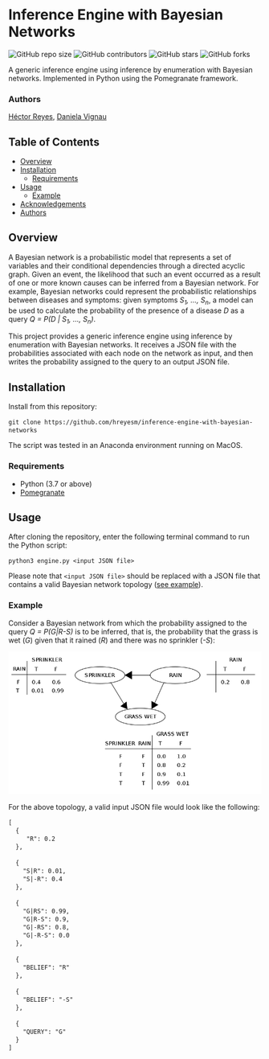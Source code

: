 # Inference Engine with Bayesian Networks
![GitHub repo size](https://img.shields.io/github/repo-size/hreyesm/inference-engine-with-bayesian-networks)
![GitHub contributors](https://img.shields.io/github/contributors/hreyesm/inference-engine-with-bayesian-networks)
![GitHub stars](https://img.shields.io/github/stars/hreyesm/inference-engine-with-bayesian-networks?style=social)
![GitHub forks](https://img.shields.io/github/forks/hreyesm/inference-engine-with-bayesian-networks?style=social)

A generic inference engine using inference by enumeration with Bayesian networks. Implemented in Python using the Pomegranate framework.

### Authors
[Héctor Reyes](https://github.com/hreyesm), [Daniela Vignau](https://github.com/dvigleo)

## Table of Contents
* [Overview](#overview)
* [Installation](#installation)
  * [Requirements](#requirements)
* [Usage](#usage)
  * [Example](#example)
* [Acknowledgements](#acknowledgements)
* [Authors](#authors)

## Overview
A Bayesian network is a probabilistic model that represents a set of variables and their conditional dependencies through a directed acyclic graph. Given an event, the likelihood that such an event occurred as a result of one or more known causes can be inferred from a Bayesian network. For example, Bayesian networks could represent the probabilistic relationships between diseases and symptoms: given symptoms *S<sub>1</sub>, ..., S<sub>n</sub>*, a model can be used to calculate the probability of the presence of a disease *D* as a query *Q = P(D | S<sub>1</sub>, ..., S<sub>n</sub>)*.

This project provides a generic inference engine using inference by enumeration with Bayesian networks. It receives a JSON file with the probabilities associated with each node on the network as input, and then writes the probability assigned to the query to an output JSON file.

## Installation
Install from this repository:
```
git clone https://github.com/hreyesm/inference-engine-with-bayesian-networks
```
The script was tested in an Anaconda environment running on MacOS.

### Requirements
* Python (3.7 or above)
* [Pomegranate](https://github.com/jmschrei/pomegranate)

## Usage
After cloning the repository, enter the following terminal command to run the Python script:
```
python3 engine.py <input JSON file>
```
Please note that ``<input JSON file>`` should be replaced with a JSON file that contains a valid Bayesian network topology ([see example](#example)).

### Example
Consider a Bayesian network from which the probability assigned to the query *Q = P(G|R-S)* is to be inferred, that is, the probability that the grass is wet (*G*) given that it rained (*R*) and there was no sprinkler (*-S*):

![Example input](example_input.png)

For the above topology, a valid input JSON file would look like the following:
```
[
  {
     "R": 0.2
  },

  {
    "S|R": 0.01,
    "S|-R": 0.4
  },

  {
    "G|RS": 0.99,
    "G|R-S": 0.9,
    "G|-RS": 0.8,
    "G|-R-S": 0.0
  },

  {
    "BELIEF": "R"
  },

  {
    "BELIEF": "-S"
  },

  {
    "QUERY": "G"
  }
]
```
